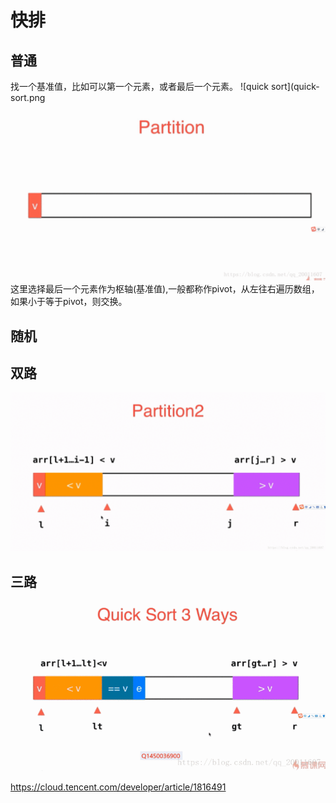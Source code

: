 # 快排
## 普通
找一个基准值，比如可以第一个元素，或者最后一个元素。
![quick sort](quick-sort.png

![quick sort normal](quick-sort-normal.gif)
这里选择最后一个元素作为枢轴(基准值),一般都称作pivot，从左往右遍历数组，
如果小于等于pivot，则交换。

## 随机

## 双路
![quick-sort-two](quick-sort-two.gif)
## 三路

![quick-sort-three](quick-sort-three.gif)








https://cloud.tencent.com/developer/article/1816491